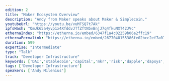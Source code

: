 ```yaml
---
edition: 2
title: "Maker Ecosystem Overview"
description: "Andy from Maker speaks about Maker & Simplecoin."
youtubeUrl: "https://youtu.be/vuMFSQ7t7Ak"
ipfsHash: "QmUk65a4yvp1x4XfddvJTfZftN5vBnjJ7q4fkuNXT42JVc"
ethernaIndex: "https://etherna.io/embed/6347f1a4c02259b06a2ffc19"
ethernaPermalink: "https://etherna.io/embed/2677048155386fe02bcc2ef7a0784973370046d81dc3fcd0e584b2614443d2d8"
duration: 599
expertise: "Intermediate"
type: "Talk"
track: "Developer Infrastructure"
keywords: ['DAI','stablecoin','capital','mkr','risk','dapple','dapsys','tools','dex','incentive','amm','offchain','simplecoin','finance']
tags: ['Developer Infrastructure']
speakers: ['Andy Milenius']
---
```

